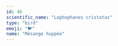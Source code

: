 ```yaml
---
id: 46
scientific_name: "Lophophanes cristatus"
type: "bird"
emoji: "🐦"
name: "Mésange huppée"
---
```

